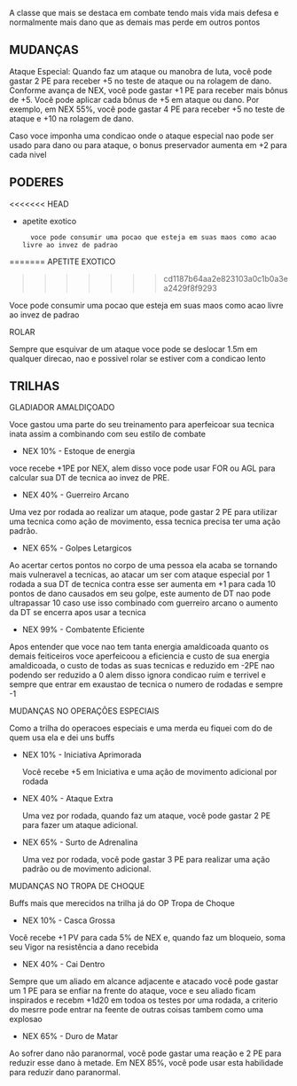A classe que mais se destaca em combate tendo mais vida mais defesa e normalmente mais dano que as demais mas perde em outros pontos

## MUDANÇAS

Ataque Especial: Quando faz um ataque ou manobra de luta, você pode gastar 2 PE para receber +5
no teste de ataque ou na rolagem de dano. Conforme avança de NEX, você pode gastar +1 PE para
receber mais bônus de +5. Você pode aplicar cada bônus de +5 em ataque ou dano. Por exemplo, em
NEX 55%, você pode gastar 4 PE para receber +5 no teste de ataque e +10 na rolagem de dano.

Caso voce imponha uma condicao onde o ataque especial nao pode ser usado para dano ou para ataque, o bonus preservador aumenta em +2 para cada nivel

## PODERES

<<<<<<< HEAD
- apetite exotico
    
        voce pode consumir uma pocao que esteja em suas maos como acao livre ao invez de padrao
=======
APETITE EXOTICO
>>>>>>> cd1187b64aa2e823103a0c1b0a3ea2429f8f9293

Voce pode consumir uma pocao que esteja em suas maos como acao livre ao invez de padrao

ROLAR

Sempre que esquivar de um ataque voce pode se deslocar 1.5m em qualquer direcao, nao e possivel rolar se estiver com a condicao lento

## TRILHAS

GLADIADOR AMALDIÇOADO

Voce gastou uma parte do seu treinamento para aperfeicoar sua tecnica inata assim a combinando com seu estilo de combate

- NEX 10% - Estoque de energia

voce recebe +1PE por NEX, alem disso voce pode usar FOR ou AGL para calcular sua DT de tecnica ao invez de PRE.

- NEX 40% - Guerreiro Arcano

Uma vez por rodada ao realizar um ataque, pode gastar 2 PE para utilizar uma tecnica como ação de movimento, essa tecnica precisa ter uma ação padrão.

- NEX 65% - Golpes Letargicos

Ao acertar certos pontos no corpo de uma pessoa ela acaba se tornando mais vulneravel a tecnicas, ao atacar um ser com ataque especial por 1 rodada a sua DT de tecnica contra esse ser aumenta em +1 para cada 10 pontos de dano causados em seu golpe, este aumento de DT nao pode ultrapassar 10 caso use isso combinado com guerreiro arcano o aumento da DT se encerra apos usar a tecnica

- NEX 99% - Combatente Eficiente

Apos entender que voce nao tem tanta energia amaldicoada quanto os demais feiticeiros voce aperfeicoou a eficiencia e custo de sua energia amaldicoada, o custo de todas as suas tecnicas e reduzido em -2PE nao podendo ser reduzido a 0 alem disso ignora condicao ruim e terrivel e sempre que entrar em exaustao de tecnica o numero de rodadas e sempre -1

MUDANÇAS NO OPERAÇÕES ESPECIAIS

Como a trilha do operacoes especiais e uma merda eu fiquei com do de quem usa ela e dei uns buffs

- NEX 10% - Iniciativa Aprimorada

  Você recebe +5 em Iniciativa e uma ação de movimento adicional por rodada

- NEX 40% - Ataque Extra

  Uma vez por rodada, quando faz um ataque, você pode gastar 2 PE para fazer um ataque adicional.

- NEX 65% - Surto de Adrenalina

  Uma vez por rodada, você pode gastar 3 PE para realizar uma ação padrão ou de movimento adicional.

MUDANÇAS NO TROPA DE CHOQUE

Buffs mais que merecidos na trilha já do OP Tropa de Choque

- NEX 10% - Casca Grossa

Você recebe +1 PV para cada 5% de NEX e, quando faz um bloqueio, soma seu Vigor na resistência a dano recebida

- NEX 40% - Cai Dentro

Sempre que um aliado em alcance adjacente e atacado você pode gastar um 1 PE para se enfiar na frente do ataque, voce e seu aliado ficam inspirados e recebm +1d20 em todoa os testes por uma rodada, a criterio do mesrre pode entrar na feente de outras coisas tambem como uma explosao

- NEX 65% - Duro de Matar

Ao sofrer dano não paranormal, você pode gastar uma reação e 2 PE para reduzir esse dano à metade. Em NEX 85%, você pode usar esta habilidade para reduzir dano paranormal.
